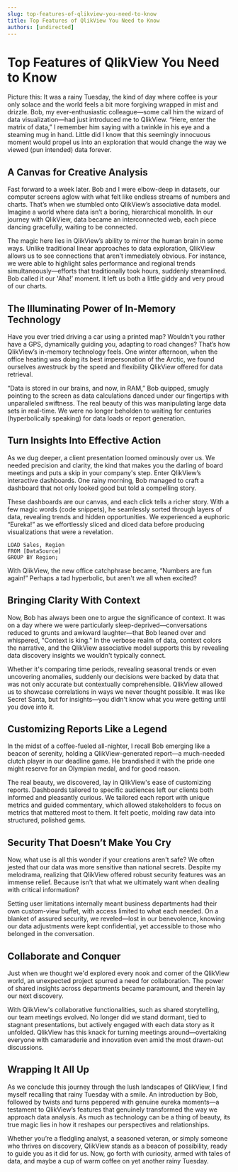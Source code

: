 ```yaml
---
slug: top-features-of-qlikview-you-need-to-know
title: Top Features of QlikView You Need to Know
authors: [undirected]
---
```



# Top Features of QlikView You Need to Know

Picture this: It was a rainy Tuesday, the kind of day where coffee is your only solace and the world feels a bit more forgiving wrapped in mist and drizzle. Bob, my ever-enthusiastic colleague—some call him the wizard of data visualization—had just introduced me to QlikView. “Here, enter the matrix of data,” I remember him saying with a twinkle in his eye and a steaming mug in hand. Little did I know that this seemingly innocuous moment would propel us into an exploration that would change the way we viewed (pun intended) data forever.

## A Canvas for Creative Analysis

Fast forward to a week later. Bob and I were elbow-deep in datasets, our computer screens aglow with what felt like endless streams of numbers and charts. That’s when we stumbled onto QlikView’s associative data model. Imagine a world where data isn’t a boring, hierarchical monolith. In our journey with QlikView, data became an interconnected web, each piece dancing gracefully, waiting to be connected. 

The magic here lies in QlikView’s ability to mirror the human brain in some ways. Unlike traditional linear approaches to data exploration, QlikView allows us to see connections that aren’t immediately obvious. For instance, we were able to highlight sales performance and regional trends simultaneously—efforts that traditionally took hours, suddenly streamlined. Bob called it our 'Aha!’ moment. It left us both a little giddy and very proud of our charts.

## The Illuminating Power of In-Memory Technology

Have you ever tried driving a car using a printed map? Wouldn’t you rather have a GPS, dynamically guiding you, adapting to road changes? That’s how QlikView’s in-memory technology feels. One winter afternoon, when the office heating was doing its best impersonation of the Arctic, we found ourselves awestruck by the speed and flexibility QlikView offered for data retrieval. 

“Data is stored in our brains, and now, in RAM,” Bob quipped, smugly pointing to the screen as data calculations danced under our fingertips with unparalleled swiftness. The real beauty of this was manipulating large data sets in real-time. We were no longer beholden to waiting for centuries (hyperbolically speaking) for data loads or report generation. 

## Turn Insights Into Effective Action

As we dug deeper, a client presentation loomed ominously over us. We needed precision and clarity, the kind that makes you the darling of board meetings and puts a skip in your company's step. Enter QlikView’s interactive dashboards. One rainy morning, Bob managed to craft a dashboard that not only looked good but told a compelling story.

These dashboards are our canvas, and each click tells a richer story. With a few magic words (code snippets), he seamlessly sorted through layers of data, revealing trends and hidden opportunities. We experienced a euphoric “Eureka!” as we effortlessly sliced and diced data before producing visualizations that were a revelation.

```qlik
LOAD Sales, Region
FROM [DataSource]
GROUP BY Region;
```

With QlikView, the new office catchphrase became, “Numbers are fun again!” Perhaps a tad hyperbolic, but aren't we all when excited?

## Bringing Clarity With Context

Now, Bob has always been one to argue the significance of context. It was on a day where we were particularly sleep-deprived—conversations reduced to grunts and awkward laughter—that Bob leaned over and whispered, "Context is king." In the verbose realm of data, context colors the narrative, and the QlikView associative model supports this by revealing data discovery insights we wouldn't typically connect.

Whether it's comparing time periods, revealing seasonal trends or even uncovering anomalies, suddenly our decisions were backed by data that was not only accurate but contextually comprehensible. QlikView allowed us to showcase correlations in ways we never thought possible. It was like Secret Santa, but for insights—you didn't know what you were getting until you dove into it.

## Customizing Reports Like a Legend

In the midst of a coffee-fueled all-nighter, I recall Bob emerging like a beacon of serenity, holding a QlikView-generated report—a much-needed clutch player in our deadline game. He brandished it with the pride one might reserve for an Olympian medal, and for good reason.

The real beauty, we discovered, lay in QlikView's ease of customizing reports. Dashboards tailored to specific audiences left our clients both informed and pleasantly curious. We tailored each report with unique metrics and guided commentary, which allowed stakeholders to focus on metrics that mattered most to them. It felt poetic, molding raw data into structured, polished gems.

## Security That Doesn’t Make You Cry

Now, what use is all this wonder if your creations aren't safe? We often jested that our data was more sensitive than national secrets. Despite my melodrama, realizing that QlikView offered robust security features was an immense relief. Because isn't that what we ultimately want when dealing with critical information? 

Setting user limitations internally meant business departments had their own custom-view buffet, with access limited to what each needed. On a blanket of assured security, we reveled—lost in our benevolence, knowing our data adjustments were kept confidential, yet accessible to those who belonged in the conversation.

## Collaborate and Conquer

Just when we thought we'd explored every nook and corner of the QlikView world, an unexpected project spurred a need for collaboration. The power of shared insights across departments became paramount, and therein lay our next discovery. 

With QlikView's collaborative functionalities, such as shared storytelling, our team meetings evolved. No longer did we stand dormant, tied to stagnant presentations, but actively engaged with each data story as it unfolded. QlikView has this knack for turning meetings around—overtaking everyone with camaraderie and innovation even amid the most drawn-out discussions.

## Wrapping It All Up

As we conclude this journey through the lush landscapes of QlikView, I find myself recalling that rainy Tuesday with a smile. An introduction by Bob, followed by twists and turns peppered with genuine eureka moments—a testament to QlikView’s features that genuinely transformed the way we approach data analysis. As much as technology can be a thing of beauty, its true magic lies in how it reshapes our perspectives and relationships. 

Whether you’re a fledgling analyst, a seasoned veteran, or simply someone who thrives on discovery, QlikView stands as a beacon of possibility, ready to guide you as it did for us. Now, go forth with curiosity, armed with tales of data, and maybe a cup of warm coffee on yet another rainy Tuesday.